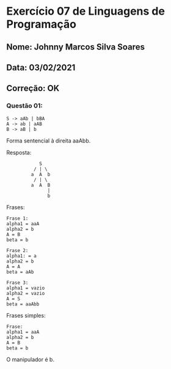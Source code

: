 # Exercício 07 de Linguagens de Programação
## Nome: Johnny Marcos Silva Soares
## Data: 03/02/2021
## Correção: OK
### Questão 01:

```
S -> aAb | bBA
A -> ab | aAB
B -> aB | b
```

Forma sentencial à direita aaAbb.

Resposta:

```
            S
          / | \
         a  A  b
          / | \
         a  A  B
               |
               b
```

Frases:
```
Frase 1:
alpha1 = aaA
alpha2 = b
A = B
beta = b

Frase 2:
alpha1: = a
alpha2 = b
A = A
beta = aAb

Frase 3:
alpha1 = vazio
alpha2 = vazio
A = S
beta = aaAbb
```

Frases simples:
```
Frase:
alpha1 = aaA
alpha2 = b
A = B
beta = b
```

O manipulador é b.
